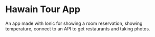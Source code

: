# Hawain Tour App

An app made with Ionic for showing a room reservation, showing temperature,
connect to an API to get restaurants and taking photos.